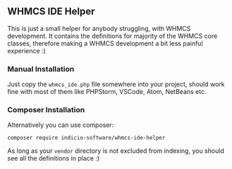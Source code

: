## WHMCS IDE Helper

This is just a small helper for anybody struggling, with WHMCS development.
It contains the definitions for majority of the WHMCS core classes, therefore making a WHMCS development a bit less painful experience :)

### Manual Installation

Just copy the `whmcs_ide.php` file somewhere into your project, should work fine with most of them like PHPStorm, VSCode, Atom, NetBeans etc.

### Composer Installation
Alternatively you can use composer:

```
composer require indicio-software/whmcs-ide-helper
```

As long as your `vendor` directory is not excluded from indexing, you should see all the definitions in place :)

